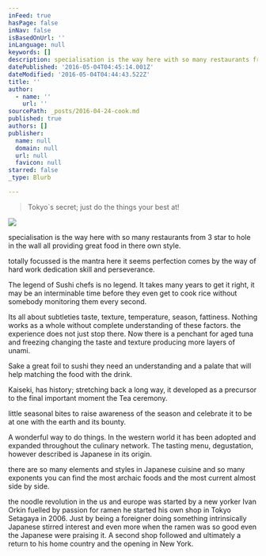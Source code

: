 ```yaml
---
inFeed: true
hasPage: false
inNav: false
isBasedOnUrl: ''
inLanguage: null
keywords: []
description: specialisation is the way here with so many restaurants from 3 star to hole in the wall all providing great food in there own style.
datePublished: '2016-05-04T04:45:14.001Z'
dateModified: '2016-05-04T04:44:43.522Z'
title: ''
author:
  - name: ''
    url: ''
sourcePath: _posts/2016-04-24-cook.md
published: true
authors: []
publisher:
  name: null
  domain: null
  url: null
  favicon: null
starred: false
_type: Blurb

---
```

> Tokyo\`s secret; just do the things your best at!

![](https://the-grid-user-content.s3-us-west-2.amazonaws.com/14a1ef69-d5cd-4a5e-852f-92df966a3edd.jpg)

specialisation is the way here with so many restaurants from 3 star to hole in the wall all providing great food in there own style.

totally focussed is the mantra here it seems perfection comes by the way of hard work dedication skill and perseverance.

The legend of Sushi chefs is no legend. It takes many years to get it right, it may be an interminable time before they even get to cook rice without somebody monitoring them every second. 

Its all about subtleties taste, texture, temperature, season, fattiness. Nothing works as a whole without complete understanding of these factors. the experience does not just stop there. Now there is a penchant for aged tuna and freezing changing the taste and texture producing more layers of unami.

Sake a great foil to sushi they need an understanding and a palate that will help matching the food with the drink.

Kaiseki, has history; stretching back a long way, it developed as a precursor to the final important moment the Tea ceremony.

little seasonal bites to raise awareness of the season and celebrate it to be at one with the earth and its bounty.

A wonderful way to do things. In the western world it has been adopted and expanded throughout the culinary network. The tasting menu, degustation, however described is Japanese in its origin.

there are so many elements and styles in Japanese cuisine and so many exponents you can find the most archaic foods and the most current almost side by side.

the noodle revolution in the us and europe was started by a new yorker Ivan Orkin fuelled by passion for ramen he started his own shop in Tokyo Setagaya in 2006\. Just by being a foreigner doing something intrinsically Japanese stirred interest and even more when the ramen was so good even the Japanese were praising it. A second shop followed and ultimately a return to his home country and the opening in New York.